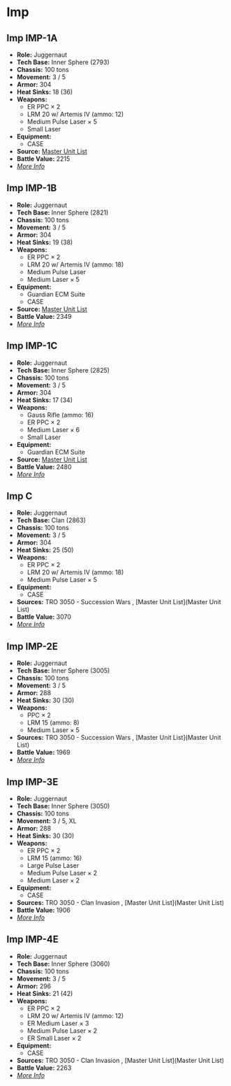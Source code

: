 # Imp 

## Imp IMP-1A 

- **Role:** Juggernaut 
- **Tech Base:** Inner Sphere (2793) 
- **Chassis:** 100 tons 
- **Movement:** 3 / 5 
- **Armor:** 304 
- **Heat Sinks:** 18 (36) 
- **Weapons:** 
  - ER PPC × 2 
  - LRM 20 w/ Artemis IV (ammo: 12) 
  - Medium Pulse Laser × 5 
  - Small Laser 
- **Equipment:** 
  - CASE 
- **Source:** [Master Unit List](http://masterunitlist.info/Unit/Details/1607/imp-imp-1a) 
- **Battle Value:** 2215 
- [*More Info*](imp/imp_imp-1a.md) 

## Imp IMP-1B 

- **Role:** Juggernaut 
- **Tech Base:** Inner Sphere (2821) 
- **Chassis:** 100 tons 
- **Movement:** 3 / 5 
- **Armor:** 304 
- **Heat Sinks:** 19 (38) 
- **Weapons:** 
  - ER PPC × 2 
  - LRM 20 w/ Artemis IV (ammo: 18) 
  - Medium Pulse Laser 
  - Medium Laser × 5 
- **Equipment:** 
  - Guardian ECM Suite 
  - CASE 
- **Source:** [Master Unit List](http://masterunitlist.info/Unit/Details/1608/imp-imp-1b) 
- **Battle Value:** 2349 
- [*More Info*](imp/imp_imp-1b.md) 

## Imp IMP-1C 

- **Role:** Juggernaut 
- **Tech Base:** Inner Sphere (2825) 
- **Chassis:** 100 tons 
- **Movement:** 3 / 5 
- **Armor:** 304 
- **Heat Sinks:** 17 (34) 
- **Weapons:** 
  - Gauss Rifle (ammo: 16) 
  - ER PPC × 2 
  - Medium Laser × 6 
  - Small Laser 
- **Equipment:** 
  - Guardian ECM Suite 
- **Source:** [Master Unit List](http://masterunitlist.info/Unit/Details/1609/imp-imp-1c) 
- **Battle Value:** 2480 
- [*More Info*](imp/imp_imp-1c.md) 

## Imp C 

- **Role:** Juggernaut 
- **Tech Base:** Clan (2863) 
- **Chassis:** 100 tons 
- **Movement:** 3 / 5 
- **Armor:** 304 
- **Heat Sinks:** 25 (50) 
- **Weapons:** 
  - ER PPC × 2 
  - LRM 20 w/ Artemis IV (ammo: 18) 
  - Medium Pulse Laser × 5 
- **Equipment:** 
  - CASE 
- **Sources:** TRO 3050 - Succession Wars , [Master Unit List](Master Unit List) 
- **Battle Value:** 3070 
- [*More Info*](imp/imp_c.md) 

## Imp IMP-2E 

- **Role:** Juggernaut 
- **Tech Base:** Inner Sphere (3005) 
- **Chassis:** 100 tons 
- **Movement:** 3 / 5 
- **Armor:** 288 
- **Heat Sinks:** 30 (30) 
- **Weapons:** 
  - PPC × 2 
  - LRM 15 (ammo: 8) 
  - Medium Laser × 5 
- **Sources:** TRO 3050 - Succession Wars , [Master Unit List](Master Unit List) 
- **Battle Value:** 1969 
- [*More Info*](imp/imp_imp-2e.md) 

## Imp IMP-3E 

- **Role:** Juggernaut 
- **Tech Base:** Inner Sphere (3050) 
- **Chassis:** 100 tons 
- **Movement:** 3 / 5, XL 
- **Armor:** 288 
- **Heat Sinks:** 30 (30) 
- **Weapons:** 
  - ER PPC × 2 
  - LRM 15 (ammo: 16) 
  - Large Pulse Laser 
  - Medium Pulse Laser × 2 
  - Medium Laser × 2 
- **Equipment:** 
  - CASE 
- **Sources:** TRO 3050 - Clan Invasion , [Master Unit List](Master Unit List) 
- **Battle Value:** 1906 
- [*More Info*](imp/imp_imp-3e.md) 

## Imp IMP-4E 

- **Role:** Juggernaut 
- **Tech Base:** Inner Sphere (3060) 
- **Chassis:** 100 tons 
- **Movement:** 3 / 5 
- **Armor:** 296 
- **Heat Sinks:** 21 (42) 
- **Weapons:** 
  - ER PPC × 2 
  - LRM 20 w/ Artemis IV (ammo: 12) 
  - ER Medium Laser × 3 
  - Medium Pulse Laser × 2 
  - ER Small Laser × 2 
- **Equipment:** 
  - CASE 
- **Sources:** TRO 3050 - Clan Invasion , [Master Unit List](Master Unit List) 
- **Battle Value:** 2263 
- [*More Info*](imp/imp_imp-4e.md) 

